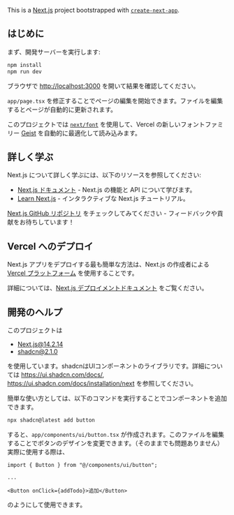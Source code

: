 This is a [Next.js](https://nextjs.org) project bootstrapped with [`create-next-app`](https://nextjs.org/docs/app/api-reference/cli/create-next-app).

## はじめに

まず、開発サーバーを実行します:

```bash
npm install
npm run dev
```

ブラウザで [http://localhost:3000](http://localhost:3000) を開いて結果を確認してください。

`app/page.tsx` を修正することでページの編集を開始できます。ファイルを編集するとページが自動的に更新されます。

このプロジェクトでは [`next/font`](https://nextjs.org/docs/app/building-your-application/optimizing/fonts) を使用して、Vercel の新しいフォントファミリー [Geist](https://vercel.com/font) を自動的に最適化して読み込みます。

## 詳しく学ぶ

Next.js について詳しく学ぶには、以下のリソースを参照してください:

- [Next.js ドキュメント](https://nextjs.org/docs) - Next.js の機能と API について学びます。
- [Learn Next.js](https://nextjs.org/learn) - インタラクティブな Next.js チュートリアル。

[Next.js GitHub リポジトリ](https://github.com/vercel/next.js) をチェックしてみてください - フィードバックや貢献をお待ちしています！

## Vercel へのデプロイ

Next.js アプリをデプロイする最も簡単な方法は、Next.js の作成者による [Vercel プラットフォーム](https://vercel.com/new?utm_medium=default-template&filter=next.js&utm_source=create-next-app&utm_campaign=create-next-app-readme) を使用することです。

詳細については、[Next.js デプロイメントドキュメント](https://nextjs.org/docs/app/building-your-application/deploying) をご覧ください。

## 開発のヘルプ

このプロジェクトは

- Next.js@14.2.14
- shadcn@2.1.0

を使用しています。shadcnはUIコンポーネントのライブラリです。詳細については <https://ui.shadcn.com/docs/>, <https://ui.shadcn.com/docs/installation/next> を参照してください。

簡単な使い方としては、以下のコマンドを実行することでコンポーネントを追加できます。

```bash
npx shadcn@latest add button
```

すると、`app/components/ui/button.tsx` が作成されます。このファイルを編集することでボタンのデザインを変更できます。（そのままでも問題ありません）
実際に使用する際は、

```tsx
import { Button } from "@/components/ui/button";

...

<Button onClick={addTodo}>追加</Button>
```

のようにして使用できます。
